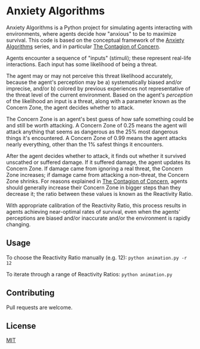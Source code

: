 # Anxiety Algorithms

Anxiety Algorithms is a Python project for simulating agents interacting with environments, where agents decide how "anxious" to be to maximize survival. This code is based on the conceptual framework of the [Anxiety Algorithms](https://www.adamjuliangoldstein.com/blog/anxiety-algorithm/) series, and in particular [The Contagion of Concern](https://www.adamjuliangoldstein.com/blog/contagion-of-concern/).

Agents encounter a sequence of "inputs" (stimuli); these represent real-life interactions. Each input has some likelihood of being a threat.

The agent may or may not perceive this threat likelihood accurately, because the agent's perception may be a) systematically biased and/or imprecise, and/or b) colored by previous experiences not representative of the threat level of the current environment. Based on the agent's *perception* of the likelihood an input is a threat, along with a parameter known as the Concern Zone, the agent decides whether to attack.

The Concern Zone is an agent's best guess of how safe something could be and still be worth attacking. A Concern Zone of 0.25 means the agent will attack anything that seems as dangerous as the 25% most dangerous things it's encountered. A Concern Zone of 0.99 means the agent attacks nearly everything, other than the 1% safest things it encounters.

After the agent decides whether to attack, it finds out whether it survived unscathed or suffered damage. If it suffered damage, the agent updates its Concern Zone. If damage came from ignoring a real threat, the Concern Zone increases; if damage came from attacking a non-threat, the Concern Zone shrinks. For reasons explained in [The Contagion of Concern](https://www.adamjuliangoldstein.com/blog/contagion-of-concern/), agents should generally increase their Concern Zone in bigger steps than they decrease it; the ratio between these values is known as the Reactivity Ratio.

With appropriate calibration of the Reactivity Ratio, this process results in agents achieving near-optimal rates of survival, even when the agents' perceptions are biased and/or inaccurate and/or the environment is rapidly changing.

## Usage

To choose the Reactivity Ratio manually (e.g. 12): ```python animation.py -r 12```

To iterate through a range of Reactivity Ratios: ```python animation.py```

## Contributing
Pull requests are welcome.

## License
[MIT](https://choosealicense.com/licenses/mit/)